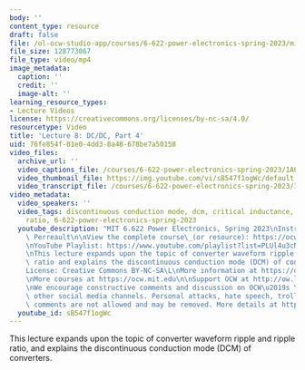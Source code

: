 ```yaml
---
body: ''
content_type: resource
draft: false
file: /ol-ocw-studio-app/courses/6-622-power-electronics-spring-2023/mit6_622s23_lecture_08_360p_16_9.mp4
file_size: 128773067
file_type: video/mp4
image_metadata:
  caption: ''
  credit: ''
  image-alt: ''
learning_resource_types:
- Lecture Videos
license: https://creativecommons.org/licenses/by-nc-sa/4.0/
resourcetype: Video
title: 'Lecture 8: DC/DC, Part 4'
uid: 76fe854f-81e0-4dd3-8a48-678be7a50158
video_files:
  archive_url: ''
  video_captions_file: /courses/6-622-power-electronics-spring-2023/1A68WpTg5HKQb6ysT1n9RY8cLaFZF7NDE_transcript.webvtt
  video_thumbnail_file: https://img.youtube.com/vi/sB547f1ogWc/default.jpg
  video_transcript_file: /courses/6-622-power-electronics-spring-2023/1A68WpTg5HKQb6ysT1n9RY8cLaFZF7NDE_transcript.pdf
video_metadata:
  video_speakers: ''
  video_tags: discontinuous conduction mode, dcm, critical inductance, voltage conversion
    ratio, 6-622-power-electronics-spring-2023
  youtube_description: "MIT 6.622 Power Electronics, Spring 2023\nInstructor: David\
    \ Perreault\n\nView the complete course\_(or resource): https://ocw.mit.edu/courses/6-622-power-electronics-spring-2023/\L\
    \nYouTube Playlist: https://www.youtube.com/playlist?list=PLUl4u3cNGP62UTc77mJoubhDELSC8lfR0\n\
    \nThis lecture expands upon the topic of converter waveform ripple and ripple\
    \ ratio and explains the discontinuous conduction mode (DCM) of converters.\n\n\
    License: Creative Commons BY-NC-SA\L\nMore information at https://ocw.mit.edu/terms\L\
    \nMore courses at https://ocw.mit.edu\n\nSupport OCW at http://ow.ly/a1If50zVRlQ\n\
    \nWe encourage constructive comments and discussion on OCW\u2019s YouTube and\
    \ other social media channels. Personal attacks, hate speech, trolling, and inappropriate\
    \ comments are not allowed and may be removed. More details at https://ocw.mit.edu/comments."
  youtube_id: sB547f1ogWc
---
```

This lecture expands upon the topic of converter waveform ripple and ripple ratio, and explains the discontinuous conduction mode (DCM) of converters.